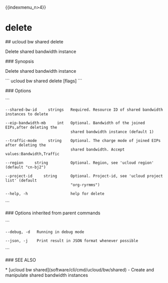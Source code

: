 {{indexmenu_n>4}}

# delete

\#\# ucloud bw shared delete

Delete shared bandwidth instance

\#\#\# Synopsis

Delete shared bandwidth instance

\`\`\` ucloud bw shared delete \[flags\] \`\`\`

\#\#\# Options

\`\`\`

``` 
--shared-bw-id     strings   Required. Resource ID of shared bandwidth instances to delete 
```

``` 
--eip-bandwidth-mb     int   Optional. Bandwidth of the joined EIPs,after deleting the
                             shared bandwidth instance (default 1) 
```

``` 
--traffic-mode     string    Optional. The charge mode of joined EIPs after deleting the
                             shared bandwidth. Accept values:Bandwidth,Traffic 
```

``` 
--region     string          Optional. Region, see 'ucloud region' (default "cn-bj2") 
```

``` 
--project-id     string      Optional. Project-id, see 'ucloud project list' (default
                             "org-ryrmms") 
```

``` 
--help, -h                   help for delete 
```

\`\`\`

\#\#\# Options inherited from parent commands

\`\`\`

``` 
--debug, -d   Running in debug mode 
```

``` 
--json, -j    Print result in JSON format whenever possible 
```

\`\`\`

\#\#\# SEE ALSO

\* \[ucloud bw shared\](software/cli/cmd/ucloud/bw/shared) - Create and
manipulate shared bandwidth instances
